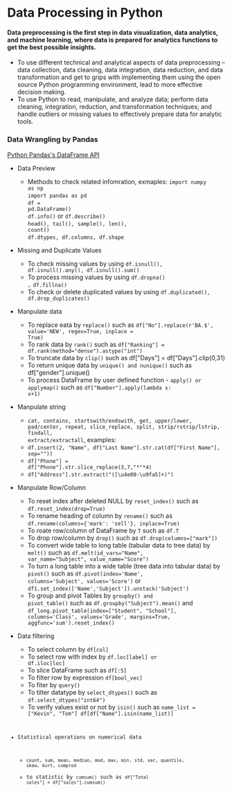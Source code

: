 # Data Processing in Python
#### Data preprocessing is the first step in data visualization, data analytics, and machine learning, where data is prepared for analytics functions to get the best possible insights. 

* To use different technical and analytical aspects of data preprocessing – data collection, data cleaning, data integration, data reduction, and data transformation and get to grips with implementing them using the open source Python programming environment, lead to more effective decision making. 
* To use Python to read, manipulate, and analyze data; perform data cleaning, integration, reduction, and transformation techniques; and handle outliers or missing values to effectively prepare data for analytic tools.

### Data Wrangling by Pandas 
<a href=https://pandas.pydata.org/docs/reference/api/pandas.DataFrame.html>Python Pandas's DataFrame API</a>

* Data Preview
  * Methods to check related infomration, exmaples:
<code>import numpy as np</code><br>
<code>import pandas as pd</code><br>
<code>df = pd.DataFrame()</code><br>
<code>df.info()</code> or <code>df.describe()</code><br>
<code>head(), tail(), sample(), len(), count()</code><br>
<code>df.dtypes, df.columns, df.shape</code><br>

* Missing and Duplicate Values
   * To check missing values by using <code>df.isnull(), df.isnull().any(), df.isnull().sum()</code>
   * To process missing values by using <code>df.dropna() ，df.fillna()</code>
   * To check or delete duplicated values by using <code>df.duplicated(), df.drop_duplicates()</code>
 
 * Manpulate data
   * To replace eata by <code>replace()</code> such as <code>df["No"].replace(r'BA.$', value='NEW', regex=True, inplace = True)</code><br>
   * To rank data by <code>rank()</code> such as <code>df["Ranking"] = df.rank(method="dense").astype("int")</code><br>
   * To truncate data by <code>clip()</code> such as df["Days"] = df["Days"].clip(0,31)<br>
   * To return unique data by <code>unique() and nunique()</code> such as df["gender"].unique()<br>
   * To process DataFrame by user defined function - <code>apply() or applymap()</code> such as <code>df["Number"].apply(lambda x: x+1)</code><br>
 
 * Manpulate string
   * <code>cat, contains, startswith/endswith, get, upper/lower, pad/center, repeat, slice_replace, split, strip/rstrip/lstrip, findall, extract/extractall</code>, examples: 
   * <code>df.insert(2, "Name", df["Last Name"].str.cat(df["First Name"], sep=""))</code>
   * <code>df["Phone"] = df["Phone"].str.slice_replace(3,7,"*"*4)</code>
   * <code>df["Address"].str.extract("([\u4e00-\u9fa5]+)")</code>
 
 * Manpulate Row/Column
   * To reset index after deleted NULL by <code>reset_index()</code> such as <code>df.reset_index(drop=True)</code>
   * To rename heading of column by <code>rename()</code> such as <code>df.rename(columns={'mark': 'sell'}, inplace=True)</code>
   * To roate row/column of DataFrame by <code>T</code> such as <code>df.T</code>
   * To drop row/column by <code>drop()</code> such as <code>df.drop(columns=["mark"])</code>
   * To convert wide table to long table (tabular data to tree data) by <code>melt()</code> such as <code>df.melt(id_vars="Name", var_name="Subject", value_name="Score")</code>
   * To turn a long table into a wide table (tree data into tabular data) by <code>pivot()</code> such as <code>df.pivot(index='Name', columns='Subject', values='Score')</code> or <code>df1.set_index(['Name','Subject']).unstack('Subject')</code>
   * To group and pivot Tables by <code>groupby() and pivot_table()</code> such as <code>df.groupby("Subject").mean()</code> and <code>df_long.pivot_table(index=["Student", "School"], columns='Class', values='Grade', margins=True, aggfunc='sum').reset_index()</code>

* Data filtering
  * To select column by <code>df[col]</code>
  * To select row with index by <code>df.loc[label] or df.iloc[loc]</code>
  * To slice DataFrame such as <code>df[:5]</code>
  * To filter row by expression <code>df[bool_vec]</code>
  * To fiter by <code>query()</code>
  * To tilter datatype by <code>select_dtypes()</code> such as <code>df.select_dtypes("int64")</code>
  * To verify values exist or not by <code>isin()</code> such as <code>name_list = ["Kevin", "Tom"] df[df["Name"].isin(name_list)]
 
* Statistical operations on numerical data
   * <code>count, sum, mean, median, mod, max, min, std, var, quantile, skew, kurt, cumprod</code>
   * to statistic by <code>cumsum()</code> such as <code>df["Total sales"] = df["sales"].cumsum()</code>
